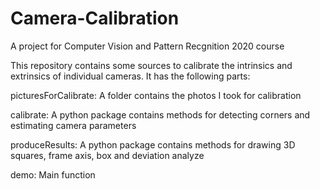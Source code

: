 # Camera-Calibration
A project for Computer Vision and Pattern Recgnition 2020 course

This repository contains some sources to calibrate the intrinsics and extrinsics of individual cameras. It has the following parts:

picturesForCalibrate: A folder contains the photos I took for calibration

calibrate: A python package contains methods for detecting corners and estimating camera parameters

produceResults: A python package contains methods for drawing 3D squares, frame axis, box and deviation analyze

demo: Main function
